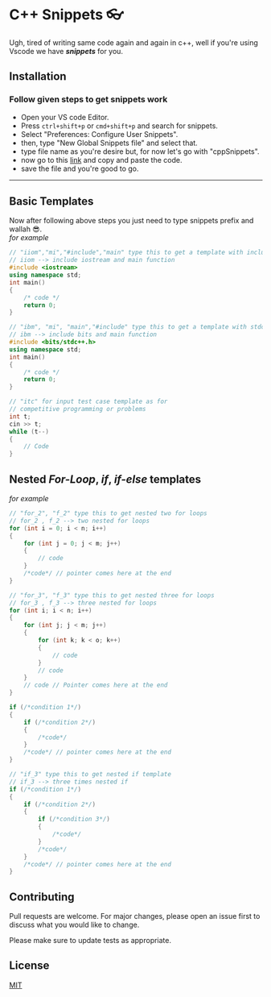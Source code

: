 # C++ Snippets 👓

Ugh, tired of writing same code again and again in c++, well if you're using Vscode we
have ***snippets*** for you.

## Installation
### Follow given steps to get snippets work
- Open your VS code Editor.
- Press `ctrl+shift+p` or `cmd+shift+p` and search for snippets.
- Select "Preferences: Configure User Snippets".
- then, type "New Global Snippets file" and select that.
- type file name as you're desire but, for now let's go with "cppSnippets".
- now go to this [link](https://github.com/its-kunal/CPP_snippets/blob/master/.vscode/cppSnippets.code-snippets) and copy and paste the code.
- save the file and you're good to go.
---
## Basic Templates
Now after following above steps you just need to type snippets prefix and wallah 😎.
<br/>
*for example*

``` cpp
// "iiom","mi","#include","main" type this to get a template with including iostream library
// iiom --> include iostream and main function
#include <iostream>
using namespace std;
int main()
{
    /* code */
    return 0;
}
```

``` cpp
// "ibm", "mi", "main","#include" type this to get a template with stdc++ included from bits within main function
// ibm --> include bits and main function
#include <bits/stdc++.h>
using namespace std;
int main()
{
    /* code */
    return 0;
}
```

```cpp
// "itc" for input test case template as for
// competitive programming or problems
int t;
cin >> t;
while (t--)
{
    // Code
}
```

## Nested ***For-Loop***, ***if***, ***if-else*** templates
*for example*

```cpp
// "for_2", "f_2" type this to get nested two for loops
// for_2 , f_2 --> two nested for loops
for (int i = 0; i < n; i++)
{
    for (int j = 0; j < m; j++)
    {
        // code
    }
    /*code*/ // pointer comes here at the end
}
```

```cpp
// "for_3", "f_3" type this to get nested three for loops
// for_3 , f_3 --> three nested for loops
for (int i; i < n; i++)
{
    for (int j; j < m; j++)
    {
        for (int k; k < o; k++)
        {
            // code
        }
        // code
    }
    // code // Pointer comes here at the end
}
```

```cpp
if (/*condition 1*/)
{
    if (/*condition 2*/)
    {
        /*code*/
    }
    /*code*/ // pointer comes here at the end
}
```

```cpp
// "if_3" type this to get nested if template
// if_3 --> three times nested if
if (/*condition 1*/)
{
    if (/*condition 2*/)
    {
        if (/*condition 3*/)
        {
            /*code*/
        }
        /*code*/
    }
    /*code*/ // pointer comes here at the end
}
```


## Contributing
Pull requests are welcome. For major changes, please open an issue first to discuss what you would like to change.

Please make sure to update tests as appropriate.

## License
[MIT](https://choosealicense.com/licenses/mit/)